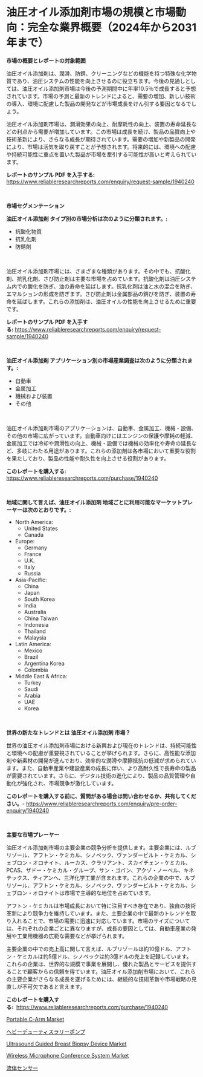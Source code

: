 <p><h1>油圧オイル添加剤市場の規模と市場動向：完全な業界概要（2024年から2031年まで）</h1></p><p><strong>市場の概要とレポートの対象範囲</strong></p>
<p><p>油圧オイル添加剤は、潤滑、防錆、クリーニングなどの機能を持つ特殊な化学物質であり、油圧システムの性能を向上させるのに役立ちます。今後の見通しとしては、油圧オイル添加剤市場は今後の予測期間中に年率10.5％で成長すると予想されています。市場の予測と最新のトレンドによると、需要の増加、新しい技術の導入、環境に配慮した製品の開発などが市場成長をけん引する要因となるでしょう。</p><p>油圧オイル添加剤市場は、潤滑効果の向上、耐摩耗性の向上、装置の寿命延長などの利点から需要が増加しています。この市場は成長を続け、製品の品質向上や技術革新により、さらなる成長が期待されています。需要の増加や新製品の開発により、市場は活気を取り戻すことが予想されます。将来的には、環境への配慮や持続可能性に重点を置いた製品が市場を牽引する可能性が高いと考えられています。</p></p>
<p><strong>レポートのサンプル PDF を入手する:</strong> <a href="https://www.reliableresearchreports.com/enquiry/request-sample/1940240">https://www.reliableresearchreports.com/enquiry/request-sample/1940240</a></p>
<p>&nbsp;</p>
<p><strong>市場セグメンテーション</strong></p>
<p><strong>油圧オイル添加剤 タイプ別の市場分析は次のように分類されます。:</strong></p>
<p><ul><li>抗酸化物質</li><li>抗乳化剤</li><li>防錆剤</li></ul></p>
<p>&nbsp;</p>
<p><p>油圧オイル添加剤市場には、さまざまな種類があります。その中でも、抗酸化剤、抗乳化剤、さび防止剤は主要な市場を占めています。抗酸化剤は油圧システム内での酸化を防ぎ、油の寿命を延ばします。抗乳化剤は油と水の混合を防ぎ、エマルションの形成を防ぎます。さび防止剤は金属部品の錆びを防ぎ、装置の寿命を延ばします。これらの添加剤は、油圧オイルの性能を向上させるために重要です。</p></p>
<p><strong>レポートのサンプル PDF を入手する:</strong>&nbsp;<a href="https://www.reliableresearchreports.com/enquiry/request-sample/1940240">https://www.reliableresearchreports.com/enquiry/request-sample/1940240</a></p>
<p>&nbsp;</p>
<p><strong> 油圧オイル添加剤 アプリケーション別の市場産業調査は次のように分類されます。:</strong></p>
<p><ul><li>自動車</li><li>金属加工</li><li>機械および装置</li><li>その他</li></ul></p>
<p>&nbsp;</p>
<p><p>油圧オイル添加剤市場のアプリケーションは、自動車、金属加工、機械・設備、その他の市場に広がっています。自動車向けにはエンジンの保護や摩耗の軽減、金属加工では冷却や潤滑性の向上、機械・設備では機械の効率化や寿命の延長など、多岐にわたる用途があります。これらの添加剤は各市場において重要な役割を果たしており、製品の性能や耐久性を向上させる役割があります。</p></p>
<p><strong>このレポートを購入する:</strong>&nbsp; <a href="https://www.reliableresearchreports.com/purchase/1940240">https://www.reliableresearchreports.com/purchase/1940240</a></p>
<p>&nbsp;</p>
<p><strong>地域に関して言えば、油圧オイル添加剤 地域ごとに利用可能なマーケットプレーヤーは次のとおりです。:</strong></p>
<p><ul>
    <li>
        North America:
        <ul>
            <li>United States</li>
            <li>Canada</li>
        </ul>
    </li>
    <li>
        Europe:
        <ul>
            <li>Germany</li>
            <li>France</li>
            <li>U.K.</li>
            <li>Italy</li>
            <li>Russia</li>
        </ul>
    </li>
    <li>
        Asia-Pacific:
        <ul>
            <li>China</li>
            <li>Japan</li>
            <li>South Korea</li>
            <li>India</li>
            <li>Australia</li>
            <li>China Taiwan</li>
            <li>Indonesia</li>
            <li>Thailand</li>
            <li>Malaysia</li>
        </ul>
    </li>
    <li>
        Latin America:
        <ul>
            <li>Mexico</li>
            <li>Brazil</li>
            <li>Argentina Korea</li>
            <li>Colombia</li>
        </ul>
    </li>
    <li>
        Middle East & Africa:
        <ul>
            <li>Turkey</li>
            <li>Saudi</li>
            <li>Arabia</li>
            <li>UAE</li>
            <li>Korea</li>
        </ul>
    </li>
    </ul></p>
<p>&nbsp;</p>
<p><strong>世界の新たなトレンドとは 油圧オイル添加剤 市場？</strong></p>
<p><p>世界の油圧オイル添加剤市場における新興および現在のトレンドは、持続可能性と環境への配慮が重要視されていることが挙げられます。さらに、高性能な添加剤や新素材の開発が進んでおり、効率的な潤滑や摩擦抵抗の低減が求められています。また、自動車産業や建設産業の成長に伴い、より高耐久性で長寿命の製品が需要されています。さらに、デジタル技術の進化により、製品の品質管理や自動化が強化され、市場競争が激化しています。</p></p>
<p><strong>このレポートを購入する前に、質問がある場合は問い合わせるか、共有してください。</strong>- <a href="https://www.reliableresearchreports.com/enquiry/pre-order-enquiry/1940240">https://www.reliableresearchreports.com/enquiry/pre-order-enquiry/1940240</a></p>
<p>&nbsp;</p>
<p><strong>主要な市場プレーヤー</strong></p>
<p><p>油圧オイル添加剤市場の主要企業の競争分析を提供します。主要企業には、ルブリゾール、アフトン・ケミカル、シノペック、ヴァンダービルト・ケミカル、シェブロン・オロナイト、ルーカス、クラリアント、スカイチェン・ケミカル、PCAS、ザドー・ケミカル・グループ、サン・ゴバン、アクゾ・ノーベル、キネテックス、ティアンヘ、三洋化学工業が含まれます。これらの企業の中で、ルブリゾール、アフトン・ケミカル、シノペック、ヴァンダービルト・ケミカル、シェブロン・オロナイトは市場で主導的な地位を占めています。</p><p>アフトン・ケミカルは市場成長において特に注目すべき存在であり、独自の技術革新により競争力を維持しています。また、主要企業の中で最新のトレンドを取り入れることで、市場の需要に迅速に対応しています。市場のサイズについては、それぞれの企業ごとに異なりますが、成長の要因としては、自動車産業の発展や工業用機器の広範な需要などが挙げられます。</p><p>主要企業の中での売上高に関して言えば、ルブリゾールは約10億ドル、アフトン・ケミカルは約5億ドル、シノペックは約3億ドルの売上を記録しています。これらの企業は、世界的な規模で事業を展開し、優れた製品とサービスを提供することで顧客からの信頼を得ています。油圧オイル添加剤市場において、これらの主要企業がさらなる成長を遂げるためには、継続的な技術革新や市場戦略の見直しが不可欠であると言えます。</p></p>
<p><strong>このレポートを購入する:</strong>&nbsp;&nbsp;<a href="https://www.reliableresearchreports.com/purchase/1940240">https://www.reliableresearchreports.com/purchase/1940240</a></p>
<p><p><a href="https://skillful-vermicelli-b89.notion.site/Portable-C-Arm-Market-Size-Growing-and-Forecasted-for-period-from-2024-2031-and-provides-complete--23f7d3d7d5dd4a43a47894d9455aaa8b">Portable C-Arm Market</a></p><p><a href="https://github.com/cbigkbh02719/Market-Research-Report-List-1/blob/main/7176750191112.md">ヘビーデューティスラリーポンプ</a></p><p><a href="https://eight-handstand-8fb.notion.site/Ultrasound-Guided-Breast-Biopsy-Device-Market-Size-Global-Industry-Overview-Market-Segmentation-an-cee4a4f8dcd74a21ae8bb24652feafb1">Ultrasound Guided Breast Biopsy Device Market</a></p><p><a href="https://view.publitas.com/reportprime-1/wireless-microphone-conference-system-market-centers-on-aspects-such-as-market-growth-market-share-market-opportunity-and-projected-forecasts-spanning-from-2023-to-2030/">Wireless Microphone Conference System Market</a></p><p><a href="https://github.com/mreklxf44233/Market-Research-Report-List-1/blob/main/1103769191111.md">流体センサー</a></p></p>